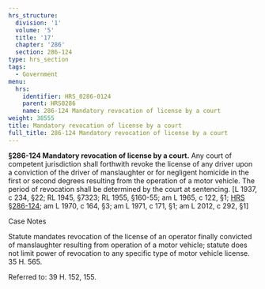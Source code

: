 ```yaml
---
hrs_structure:
  division: '1'
  volume: '5'
  title: '17'
  chapter: '286'
  section: 286-124
type: hrs_section
tags:
  - Government
menu:
  hrs:
    identifier: HRS_0286-0124
    parent: HRS0286
    name: 286-124 Mandatory revocation of license by a court
weight: 38555
title: Mandatory revocation of license by a court
full_title: 286-124 Mandatory revocation of license by a court
---
```

**§286-124 Mandatory revocation of license by a court.** Any court of competent jurisdiction shall forthwith revoke the license of any driver upon a conviction of the driver of manslaughter or for negligent homicide in the first or second degrees resulting from the operation of a motor vehicle. The period of revocation shall be determined by the court at sentencing. [L 1937, c 234, §22; RL 1945, §7323; RL 1955, §160-55; am L 1965, c 122, §1; [HRS §286-124](/title-17/chapter-286/section-286-124/); am L 1970, c 164, §3; am L 1971, c 171, §1; am L 2012, c 292, §1]

Case Notes

Statute mandates revocation of the license of an operator finally convicted of manslaughter resulting from operation of a motor vehicle; statute does not limit power of revocation to any specific type of motor vehicle license. 35 H. 565.

Referred to: 39 H. 152, 155.